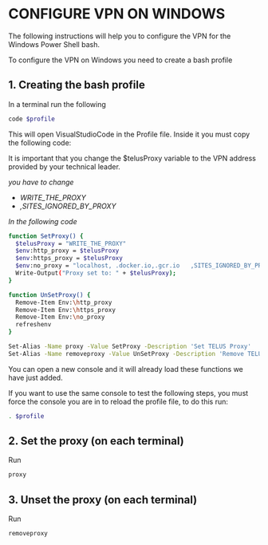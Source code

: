 # CONFIGURE VPN ON WINDOWS

The following instructions will help you to configure the VPN for the Windows Power Shell bash.


To configure the VPN on Windows you need to create a bash profile

## 1. Creating the bash profile

In a terminal run the following

```bash
code $profile 
```
This will open VisualStudioCode in the Profile file. Inside it you must copy the following code:

It is important that you change the $telusProxy variable to the VPN address provided by your technical leader.

*you have to change*

- *WRITE_THE_PROXY*
- *,SITES_IGNORED_BY_PROXY*

*In the following code*

```bash
function SetProxy() {
  $telusProxy = "WRITE_THE_PROXY"
  $env:http_proxy = $telusProxy
  $env:https_proxy = $telusProxy
  $env:no_proxy = "localhost, .docker.io,.gcr.io   ,SITES_IGNORED_BY_PROXY"
  Write-Output("Proxy set to: " + $telusProxy);
}

function UnSetProxy() {
  Remove-Item Env:\http_proxy
  Remove-Item Env:\https_proxy
  Remove-Item Env:\no_proxy
  refreshenv
}

Set-Alias -Name proxy -Value SetProxy -Description 'Set TELUS Proxy'
Set-Alias -Name removeproxy -Value UnSetProxy -Description 'Remove TELUS Proxy'
```

You can open a new console and it will already load these functions we have just added. 

If you want to use the same console to test the following steps, you must force the console you are in to reload the profile file, to do this run: 

```bash
. $profile
```

## 2. Set the proxy (on each terminal)

Run 

```bash
proxy
```

## 3. Unset the proxy (on each terminal)

Run 

```bash
removeproxy
```

